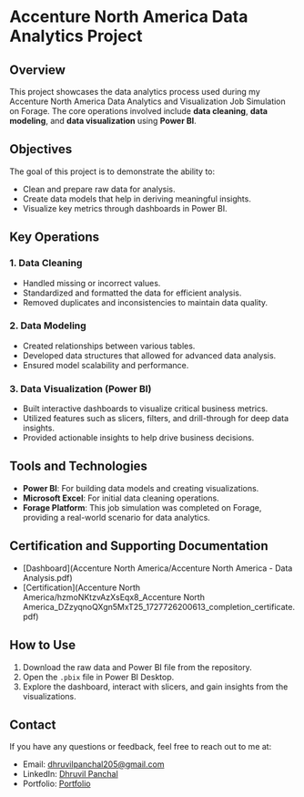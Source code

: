 # Accenture North America Data Analytics Project

## Overview
This project showcases the data analytics process used during my Accenture North America Data Analytics and Visualization Job Simulation on Forage. The core operations involved include **data cleaning**, **data modeling**, and **data visualization** using **Power BI**.

## Objectives
The goal of this project is to demonstrate the ability to:
- Clean and prepare raw data for analysis.
- Create data models that help in deriving meaningful insights.
- Visualize key metrics through dashboards in Power BI.

## Key Operations
### 1. Data Cleaning
- Handled missing or incorrect values.
- Standardized and formatted the data for efficient analysis.
- Removed duplicates and inconsistencies to maintain data quality.

### 2. Data Modeling
- Created relationships between various tables.
- Developed data structures that allowed for advanced data analysis.
- Ensured model scalability and performance.

### 3. Data Visualization (Power BI)
- Built interactive dashboards to visualize critical business metrics.
- Utilized features such as slicers, filters, and drill-through for deep data insights.
- Provided actionable insights to help drive business decisions.

## Tools and Technologies
- **Power BI**: For building data models and creating visualizations.
- **Microsoft Excel**: For initial data cleaning operations.
- **Forage Platform**: This job simulation was completed on Forage, providing a real-world scenario for data analytics.

## Certification and Supporting Documentation
- [Dashboard](Accenture North America/Accenture North America - Data Analysis.pdf)
- [Certification](Accenture North America/hzmoNKtzvAzXsEqx8_Accenture North America_DZzyqnoQXgn5MxT25_1727726200613_completion_certificate.pdf)

## How to Use
1. Download the raw data and Power BI file from the repository.
2. Open the `.pbix` file in Power BI Desktop.
3. Explore the dashboard, interact with slicers, and gain insights from the visualizations.

## Contact
If you have any questions or feedback, feel free to reach out to me at:
- Email: dhruvilpanchal205@gmail.com
- LinkedIn: [Dhruvil Panchal](#)
- Portfolio: [Portfolio](#)
